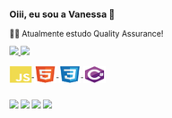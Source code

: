 ### Oiii,  eu sou a Vanessa 👋

👩‍💻 Atualmente estudo Quality Assurance!

<div>
  <a href="https//github.com/vanessaluciaano">
  <img height="180em" src="https://github-readme-status.vercel.app/api?username=vanessaluciaano&show_icons=true&theme=dracula&include_all_commits=true&count_private=true"/>
  <img height="180em" src="https://github-readme-status.vercel.app/api/top-langs/?username=vanessaluciaano&layout=compact&langs_count=16&theme=dracula"/>
</div>


<div style="display: inline_block"><br>
  <img align="center" alt="Van-Js" height="30" width="40" src="https://raw.githubusercontent.com/devicons/devicon/master/icons/javascript/javascript-plain.svg">
  <img align="center" alt="Van-HTML" height="30" width="40" src="https://raw.githubusercontent.com/devicons/devicon/master/icons/html5/html5-original.svg">
  <img align="center" alt="Van-CSS" height="30" width="40" src="https://raw.githubusercontent.com/devicons/devicon/master/icons/css3/css3-original.svg">
  <img align="center" alt="Van-Csharp" height="30" width="40" src="https://raw.githubusercontent.com/devicons/devicon/master/icons/csharp/csharp-original.svg">

  ##
 
<div> 
  <a href="https://instagram.com/vanessaluciaano" target="_blank"><img src="https://img.shields.io/badge/-Instagram-%23E4405F?style=for-the-badge&logo=instagram&logoColor=white" target="_blank"></a>
 <a href="https://https://discord.gg/KA9JqpUn" target="_blank"><img src="https://img.shields.io/badge/Discord-7289DA?style=for-the-badge&logo=discord&logoColor=white" target="_blank"></a> 
  <a href = "mailto:vanessa.lucianav@gmail.com"><img src="https://img.shields.io/badge/-Gmail-%23333?style=for-the-badge&logo=gmail&logoColor=white" target="_blank"></a>
  <a href="https://www.linkedin.com/in/vanessa-luciano-9420451a1/" target="_blank"><img src="https://img.shields.io/badge/-LinkedIn-%230077B5?style=for-the-badge&logo=linkedin&logoColor=white" target="_blank"></a> 
  
</div>

